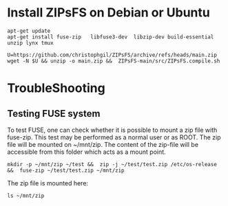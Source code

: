 # Install ZIPsFS on Debian or Ubuntu

    apt-get update
    apt-get install fuse-zip   libfuse3-dev  libzip-dev build-essential unzip lynx tmux

    U=https://github.com/christophgil/ZIPsFS/archive/refs/heads/main.zip
    wget -N $U && unzip -o main.zip &&  ZIPsFS-main/src/ZIPsFS.compile.sh

# TroubleShooting


## Testing FUSE system

To test  FUSE, one can  check whether it is possible to mount a zip file with fuse-zip.
This test may be performed as a normal user or as ROOT.
The zip file will be mounted on ~/mnt/zip. The content of the zip-file will be accessible from this folder which acts as a mount point.

    mkdir -p ~/mnt/zip ~/test &&  zip -j ~/test/test.zip /etc/os-release &&  fuse-zip ~/test/test.zip ~/mnt/zip

The zip file is mounted here:

    ls ~/mnt/zip
